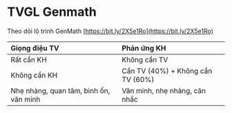 # TVGL Genmath

Theo dõi lộ trình GenMath [https://bit.ly/2X5e1Ro](https://bit.ly/2X5e1Ro)

| Giọng điệu TV | Phản ứng KH |
| :--- | :--- |
| Rất cần KH | Không cần TV |
| Không cần KH | Cần TV \(40%\) + Không cần TV \(60%\) |
| Nhẹ nhàng, quan tâm, bình ổn, văn minh | Văn minh, nhẹ nhàng, cân nhắc |

